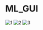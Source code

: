 # ML_GUI
![1](https://user-images.githubusercontent.com/100403464/195526522-5b2f7c33-6451-4f0c-bc97-858dce889982.png)
![2](https://user-images.githubusercontent.com/100403464/195526527-56e489dd-e17c-4838-b815-e5c56e686422.png)
![3](https://user-images.githubusercontent.com/100403464/195526556-f6218030-3aa3-4833-a819-98fa5a0e8152.png)
